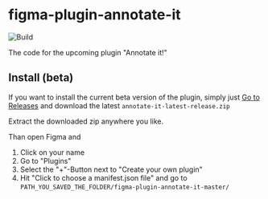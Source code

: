 # figma-plugin-annotate-it
![Build](https://github.com/madebyfabian/figma-plugin-annotate-it/workflows/Build/badge.svg)

The code for the upcoming plugin "Annotate it!"

## Install (beta)
If you want to install the current beta version of the plugin, simply just [Go to Releases](https://github.com/madebyfabian/figma-plugin-annotate-it/releases) and download the latest `annotate-it-latest-release.zip`

Extract the downloaded zip anywhere you like.

Than open Figma and 
1. Click on your name
2. Go to "Plugins"
3. Select the "+"-Button next to "Create your own plugin"
4. Hit "Click to choose a manifest.json file" and go to `PATH_YOU_SAVED_THE_FOLDER/figma-plugin-annotate-it-master/`